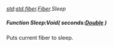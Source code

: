 _[std](../../modules/std/std-module.md):[std.fiber](../../modules/std/std-fiber.md).[Fiber](../../modules/std/std-fiber-fiber.md).Sleep_
##### Function Sleep:Void( seconds:[Double](../../modules/wonkey/wonkey-types-double.md) )
Puts current fiber to sleep.
